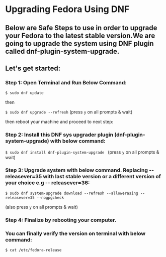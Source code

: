 # Upgrading Fedora Using DNF

## Below are Safe Steps to use in order to upgrade your Fedora to the latest stable version.We are going to upgrade the system using DNF plugin called dnf-plugin-system-upgrade. 

## Let's get started:

### Step 1: Open Terminal and Run Below Command:

`` $ sudo dnf update ``

then

`` $ sudo dnf upgrade --refresh `` (press `y` on all prompts & wait)

then reboot your machine and proceed to next step:

### Step 2: Install this DNF sys upgrader plugin (dnf-plugin-system-upgrade) with below command:

``$ sudo dnf install dnf-plugin-system-upgrade `` (press `y` on all prompts & wait)

### Step 3: Upgrade system with below command. Replacing --releasever=35 with last stable version or a different version of your choice e.g -- releasever=36:

`` $ sudo dnf system-upgrade download --refresh --allowerasing --releasever=35 --nogpgcheck `` 

(also press `y` on all prompts & wait)

### Step 4: Finalize by rebooting your computer.

### You can finally verify the version on terminal with below command:

`` $ cat /etc/fedora-release ``

